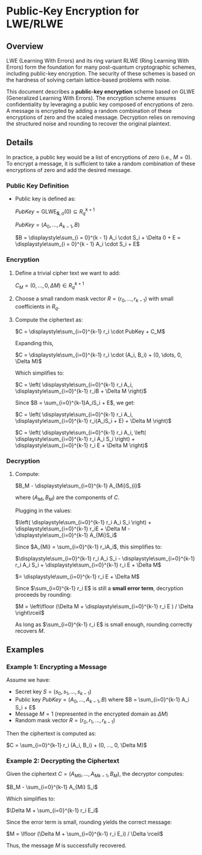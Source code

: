 # Public-Key Encryption for LWE/RLWE

## Overview
LWE (Learning With Errors) and its ring variant RLWE (Ring Learning With Errors) form the foundation for many post-quantum cryptographic schemes, including public-key encryption. The security of these schemes is based on the hardness of solving certain lattice-based problems with noise.

This document describes a **public-key encryption** scheme based on GLWE (Generalized Learning With Errors). The encryption scheme ensures confidentiality by leveraging a public key composed of encryptions of zero. A message is encrypted by adding a random combination of these encryptions of zero and the scaled message. Decryption relies on removing the structured noise and rounding to recover the original plaintext.

## Details
In practice, a public key would be a list of encryptions of zero (i.e., $M = 0$). To encrypt a message, it is sufficient to take a random combination of these encryptions of zero and add the desired message.

### Public Key Definition
- Public key is defined as:

    $PubKey = \text{GLWE}_{\mathbf{S}, \sigma}(0) \subseteq R_q^{k+1}$

    $PubKey =  (A_0, \dots, A_{k-1}, B)$

    $B = \displaystyle\sum_{i = 0}^{k - 1} A_i \cdot S_i + \Delta 0 + E = \displaystyle\sum_{i = 0}^{k - 1} A_i \cdot S_i + E$

### Encryption

1. Define a trivial cipher text we want to add:

    $C_M = (0, ..., 0, \Delta M) \in R_q^{k+1}$

2. Choose a small random mask vector $R = (r_0, \dots, r_{k-1})$ with small coefficients in $R_q$.

3. Compute the ciphertext as:

    $C =  \displaystyle\sum_{i=0}^{k-1} r_i \cdot PubKey + C_M$

    Expanding this,

    $C = \displaystyle\sum_{i=0}^{k-1} r_i \cdot (A_i, B_i) + (0, \dots, 0, \Delta M)$

    Which simplifies to:

    $C = \left( \displaystyle\sum_{i=0}^{k-1} r_i A_i, \displaystyle\sum_{i=0}^{k-1} r_iB + \Delta M \right)$

    Since $B = \sum_{i=0}^{k-1}A_iS_i + E$, we get:

    $C = \left( \displaystyle\sum_{i=0}^{k-1} r_i A_i, \displaystyle\sum_{i=0}^{k-1} r_i(A_iS_i + E) + \Delta M \right)$

    $C = \left( \displaystyle\sum_{i=0}^{k-1} r_i A_i, \left( \displaystyle\sum_{i=0}^{k-1} r_i A_i S_i \right) + \displaystyle\sum_{i=0}^{k-1} r_i E + \Delta M \right)$

### Decryption

1. Compute:

    $B_M - \displaystyle\sum_{i=0}^{k-1} A_{Mi}S_{i}$

    where $(A_{Mi}, B_M)$ are the components of $C$.

    Plugging in the values:

    $\left( \displaystyle\sum_{i=0}^{k-1} r_i A_i  S_i \right) + \displaystyle\sum_{i=0}^{k-1} r_iE + \Delta M - \displaystyle\sum_{i=0}^{k-1} A_{Mi}S_i$

    Since $A_{Mi} = \sum_{i=0}^{k-1} r_iA_i$, this simplifies to:

    $\displaystyle\sum_{i=0}^{k-1} r_i A_i S_i - \displaystyle\sum_{i=0}^{k-1} r_i A_i S_i + \displaystyle\sum_{i=0}^{k-1} r_i E + \Delta M$

    $= \displaystyle\sum_{i=0}^{k-1} r_i E + \Delta M$

    Since $\sum_{i=0}^{k-1} r_i E$ is still a **small error term**, decryption proceeds by rounding:

    $M = \left\lfloor (\Delta M + \displaystyle\sum_{i=0}^{k-1} r_i E ) / \Delta \right\rceil$

    As long as $\sum_{i=0}^{k-1} r_i E$ is small enough, rounding correctly recovers $M$.

## Examples

### Example 1: Encrypting a Message
Assume we have:
- Secret key $S = (s_0, s_1, ..., s_{k-1})$
- Public key $PubKey = (A_0, ..., A_{k-1}, B)$ where $B = \sum_{i=0}^{k-1} A_i S_i + E$
- Message $M = 1$ (represented in the encrypted domain as $\Delta M$)
- Random mask vector $R = (r_0, r_1, ..., r_{k-1})$

Then the ciphertext is computed as:

$C = \sum_{i=0}^{k-1} r_i (A_i, B_i) + (0, ..., 0, \Delta M)$

### Example 2: Decrypting the Ciphertext

Given the ciphertext $C = (A_{M0}, ..., A_{Mk-1}, B_M)$, the decryptor computes:

$B_M - \sum_{i=0}^{k-1} A_{Mi} S_i$

Which simplifies to:

$\Delta M + \sum_{i=0}^{k-1} r_i E_i$

Since the error term is small, rounding yields the correct message:

$M = \lfloor (\Delta M + \sum_{i=0}^{k-1} r_i E_i) / \Delta \rceil$

Thus, the message $M$ is successfully recovered.

